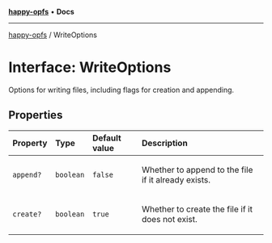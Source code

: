 [**happy-opfs**](../README.md) • **Docs**

***

[happy-opfs](../README.md) / WriteOptions

# Interface: WriteOptions

Options for writing files, including flags for creation and appending.

## Properties

| Property | Type | Default value | Description |
| :------ | :------ | :------ | :------ |
| `append?` | `boolean` | `false` | <p>Whether to append to the file if it already exists.</p> |
| `create?` | `boolean` | `true` | <p>Whether to create the file if it does not exist.</p> |
